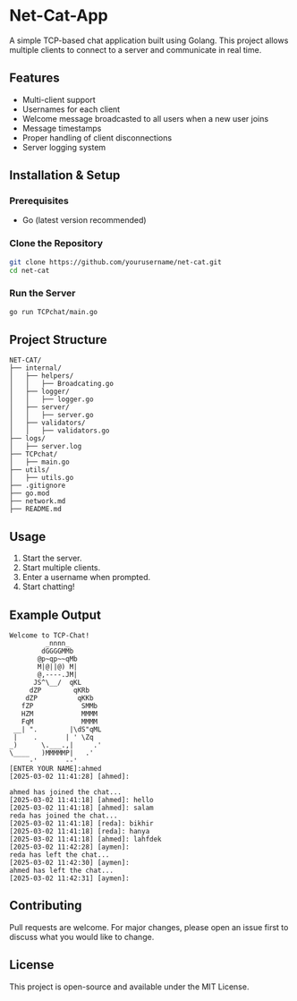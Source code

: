 # Net-Cat-App

A simple TCP-based chat application built using Golang. This project allows multiple clients to connect to a server and communicate in real time.

## Features
- Multi-client support
- Usernames for each client
- Welcome message broadcasted to all users when a new user joins
- Message timestamps
- Proper handling of client disconnections
- Server logging system

## Installation & Setup

### Prerequisites
- Go (latest version recommended)

### Clone the Repository
```sh
git clone https://github.com/yourusername/net-cat.git
cd net-cat
```

### Run the Server
```sh
go run TCPchat/main.go
```

## Project Structure
```
NET-CAT/
├── internal/
│   ├── helpers/
│   │   ├── Broadcating.go
│   ├── logger/
│   │   ├── logger.go
│   ├── server/
│   │   ├── server.go
│   ├── validators/
│   │   ├── validators.go
├── logs/
│   ├── server.log
├── TCPchat/
│   ├── main.go
├── utils/
│   ├── utils.go
├── .gitignore
├── go.mod
├── network.md
├── README.md
```

## Usage
1. Start the server.
2. Start multiple clients.
3. Enter a username when prompted.
4. Start chatting!

## Example Output
```
Welcome to TCP-Chat!
         _nnnn_
        dGGGGMMb
       @p~qp~~qMb
       M|@||@) M|
       @,----.JM|
      JS^\__/  qKL
     dZP        qKRb
    dZP          qKKb
   fZP            SMMb
   HZM            MMMM
   FqM            MMMM
 __| ".        |\dS"qML
 |    .       | ' \Zq
_)      \.___.,|     .'
\____   )MMMMMP|   .'
     -'       --'
[ENTER YOUR NAME]:ahmed
[2025-03-02 11:41:28] [ahmed]: 
```
```
ahmed has joined the chat...
[2025-03-02 11:41:18] [ahmed]: hello
[2025-03-02 11:41:18] [ahmed]: salam
reda has joined the chat...
[2025-03-02 11:41:18] [reda]: bikhir
[2025-03-02 11:41:18] [reda]: hanya
[2025-03-02 11:41:18] [ahmed]: lahfdek
[2025-03-02 11:42:28] [aymen]: 
reda has left the chat...
[2025-03-02 11:42:30] [aymen]: 
ahmed has left the chat...
[2025-03-02 11:42:31] [aymen]: 
```
## Contributing
Pull requests are welcome. For major changes, please open an issue first to discuss what you would like to change.

## License
This project is open-source and available under the MIT License.

